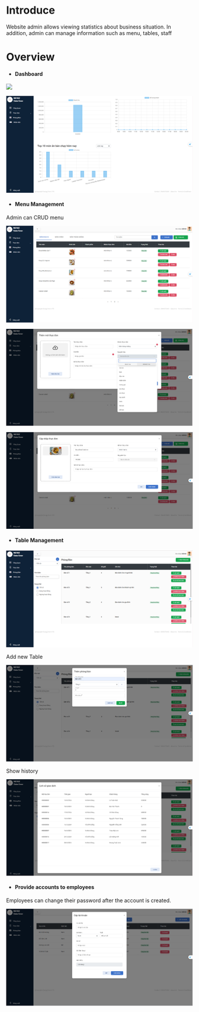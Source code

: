 # Introduce

Website admin allows viewing statistics about business situation. In addition, admin can manage information such as menu, tables, staff

# Overview

- #### Dashboard 

![](https://drive.google.com/file/d/1JzzA8Oj1x-yTTSCe17FyrXLs5bVSfV-K/view?usp=sharing)


![](./src/public/assets/readMeImg/img2.png)


- #### Menu Management 
Admin can CRUD menu

![](./src/public/assets/readMeImg/img3.png)


![](./src/public/assets/readMeImg/img4.png)


![](./src/public/assets/readMeImg/img5.png)

- #### Table Management 

![](./src/public/assets/readMeImg/img6.png)

Add new Table

![](./src/public/assets/readMeImg/img7.png)

Show history

![](./src/public/assets/readMeImg/img8.png)

- #### Provide accounts to employees

Employees can change their password after the account is created.

![](./src/public/assets/readMeImg/img9.png)


